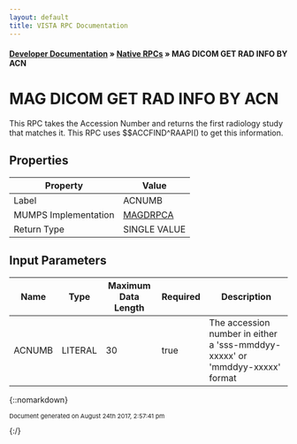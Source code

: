 ```yaml
---
layout: default
title: VISTA RPC Documentation
---
```


#### [Developer Documentation](../index) &#187; [Native RPCs](TableOfContents) &#187; MAG DICOM GET RAD INFO BY ACN<br/>
# MAG DICOM GET RAD INFO BY ACN

This RPC takes the Accession Number and returns the first radiology study that matches it.  This RPC uses $$ACCFIND^RAAPI() to get this information.

## Properties

Property | Value
--- | ---
Label | ACNUMB
MUMPS Implementation | [MAGDRPCA](http://code.osehra.org/dox/Routine_MAGDRPCA_source.html)
Return Type | SINGLE VALUE


## Input Parameters

Name | Type | Maximum Data Length | Required | Description
--- | --- | --- | --- | ---
ACNUMB | LITERAL | 30 | true | The accession number in either a &#x27;sss-mmddyy-xxxxx&#x27; or   &#x27;mmddyy-xxxxx&#x27; format



{::nomarkdown} <br/><p style="font-size: 11px">Document generated on August 24th 2017, 2:57:41 pm</p>{:/}